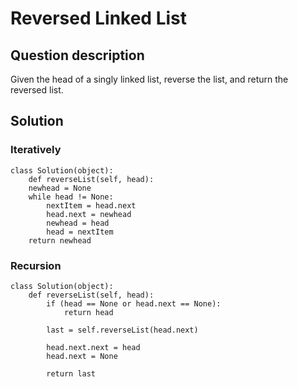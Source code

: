 # Reversed Linked List

## Question description

Given the head of a singly linked list, reverse the list, and return the reversed list.

## Solution

### Iteratively

```
class Solution(object):
    def reverseList(self, head):
    newhead = None
    while head != None:
        nextItem = head.next
        head.next = newhead
        newhead = head
        head = nextItem
    return newhead

```

### Recursion

```
class Solution(object):
    def reverseList(self, head):
        if (head == None or head.next == None):
            return head
        
        last = self.reverseList(head.next)
     
        head.next.next = head
        head.next = None
        
        return last
```



